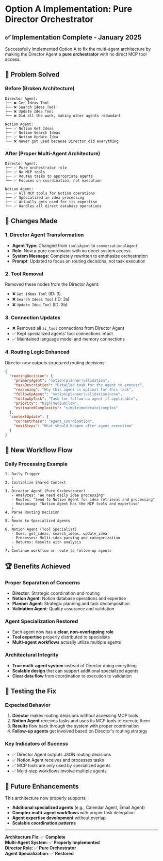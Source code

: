 # Option A Implementation: Pure Director Orchestrator

## ✅ **Implementation Complete - January 2025**

Successfully implemented Option A to fix the multi-agent architecture by making the Director Agent a **pure orchestrator** with no direct MCP tool access.

## 🎯 **Problem Solved**

### **Before (Broken Architecture)**
```
Director Agent:
├── ❌ Get Ideas Tool
├── ❌ Search Ideas Tool  
├── ❌ Update Idea Tool
└── ❌ Did all the work, making other agents redundant

Notion Agent:
├── ✅ Notion Get Ideas
├── ✅ Notion Search Ideas
├── ✅ Notion Update Idea
└── ❌ Never got used because Director did everything
```

### **After (Proper Multi-Agent Architecture)**
```
Director Agent:
├── ✅ Pure orchestrator role
├── ✅ No MCP tools
├── ✅ Routes tasks to appropriate agents
└── ✅ Focuses on coordination, not execution

Notion Agent:
├── ✅ All MCP tools for Notion operations
├── ✅ Specialized in idea processing
├── ✅ Actually gets used for its expertise
└── ✅ Handles all direct database operations
```

## 🔧 **Changes Made**

### 1. **Director Agent Transformation**
- **Agent Type**: Changed from `toolsAgent` to `conversationalAgent`
- **Role**: Now a pure coordinator with no direct system access
- **System Message**: Completely rewritten to emphasize orchestration
- **Prompt**: Updated to focus on routing decisions, not task execution

### 2. **Tool Removal**
Removed these nodes from the Director Agent:
- ❌ `Get Ideas Tool` (ID: 3)
- ❌ `Search Ideas Tool` (ID: 3a) 
- ❌ `Update Idea Tool` (ID: 3b)

### 3. **Connection Updates**
- ❌ Removed all `ai_tool` connections from Director Agent
- ✅ Kept specialized agents' tool connections intact
- ✅ Maintained language model and memory connections

### 4. **Routing Logic Enhanced**
Director now outputs structured routing decisions:
```json
{
  "routingDecision": {
    "primaryAgent": "notion|planner|validation",
    "taskDescription": "Detailed task for the agent to execute",
    "reasoning": "Why this agent is optimal for this task",
    "followUpAgent": "notion|planner|validation|none",
    "followUpTask": "Task for follow-up agent if applicable",
    "priority": "high|medium|low",
    "estimatedComplexity": "simple|moderate|complex"
  },
  "contextUpdate": {
    "currentPhase": "agent_coordination",
    "nextSteps": "What should happen after agent execution"
  }
}
```

## 🎯 **New Workflow Flow**

### **Daily Processing Example**
```
1. Daily Trigger
   ↓
2. Initialize Shared Context
   ↓
3. Director Agent (Pure Orchestrator)
   - Analyzes: "We need daily idea processing"
   - Routes: "Send to Notion Agent for idea retrieval and processing"
   - Reasoning: "Notion Agent has the MCP tools and expertise"
   ↓
4. Parse Routing Decision
   ↓
5. Route to Specialized Agents
   ↓
6. Notion Agent (Tool Specialist)
   - Uses: get_ideas, search_ideas, update_idea
   - Processes: Multi-idea parsing and categorization
   - Returns: Results with analysis
   ↓
7. Continue workflow or route to follow-up agents
```

## 🏆 **Benefits Achieved**

### **Proper Separation of Concerns**
- **Director**: Strategic coordination and routing
- **Notion Agent**: Notion database operations and expertise
- **Planner Agent**: Strategic planning and task decomposition
- **Validation Agent**: Quality assurance and validation

### **Agent Specialization Restored**
- Each agent now has a **clear, non-overlapping role**
- **Tool expertise** properly distributed to specialists
- **Multi-agent workflows** actually utilize multiple agents

### **Architectural Integrity**
- **True multi-agent system** instead of Director doing everything
- **Scalable design** that can support additional specialized agents
- **Clear data flow** from coordination to execution to validation

## 🧪 **Testing the Fix**

### **Expected Behavior**
1. **Director** makes routing decisions without accessing MCP tools
2. **Notion Agent** receives tasks and uses its MCP tools to execute them
3. **Results** flow back through the system with proper coordination
4. **Follow-up agents** get involved based on Director's routing strategy

### **Key Indicators of Success**
- ✅ Director Agent outputs JSON routing decisions
- ✅ Notion Agent receives and processes tasks
- ✅ MCP tools are only used by specialized agents
- ✅ Multi-step workflows involve multiple agents

## 🔮 **Future Enhancements**

This architecture now properly supports:
- **Additional specialized agents** (e.g., Calendar Agent, Email Agent)
- **Complex multi-agent workflows** with proper task delegation
- **Agent expertise development** without overlap
- **Scalable coordination patterns**

---

**Architecture Fix**: ✅ **Complete**  
**Multi-Agent System**: ✅ **Properly Implemented**  
**Director Role**: ✅ **Pure Orchestrator**  
**Agent Specialization**: ✅ **Restored** 